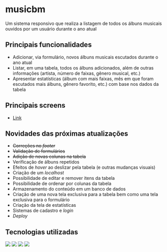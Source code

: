 # musicbm
Um sistema responsivo que realiza a listagem de todos os álbuns musicais ouvidos por um usuário durante o ano atual

## Principais funcionalidades
- Adicionar, via formulário, novos álbuns musicais escutados durante o ano atual
- Listar, em uma tabela, todos os álbuns adicionados, além de outras informações (artista, número de faixas, gênero musical, etc.)
- Apresentar estatísticas (álbum com mais faixas, mês em que foram escutados mais álbuns, gênero favorito, etc.) com base nos dados da tabela

## Principais screens
- [Link](https://github.com/humbertobarbosa/musicbm/tree/main/screens)

## Novidades das próximas atualizações
- ~~Correções no _footer_~~
- ~~Validação de formulários~~
- ~~Adição de novas colunas na tabela~~
- Verificação de álbuns repetidos
- Efeitos de _hover_ ao deslizar pela tabela (e outras mudanças visuais)
- Criação de um _localhost_
- Possibilidade de editar e remover itens da tabela
- Possibilidade de ordenar por colunas da tabela
- Armazenamento do conteúdo em um banco de dados
- Criação de uma nova tela exclusiva para a tabela bem como uma tela exclusiva para o formulário
- Criação da tela de estatísticas
- Sistemas de cadastro e _login_
- _Deploy_

## Tecnologias utilizadas
![](https://img.shields.io/badge/HTML5-E34F26?style=for-the-badge&logo=html5&logoColor=white)
![](https://img.shields.io/badge/CSS-239120?&style=for-the-badge&logo=css3&logoColor=white)
![](https://img.shields.io/badge/Bootstrap-563D7C?style=for-the-badge&logo=bootstrap&logoColor=white)
![](https://img.shields.io/badge/JavaScript-F7DF1E?style=for-the-badge&logo=javascript&logoColor=black)
